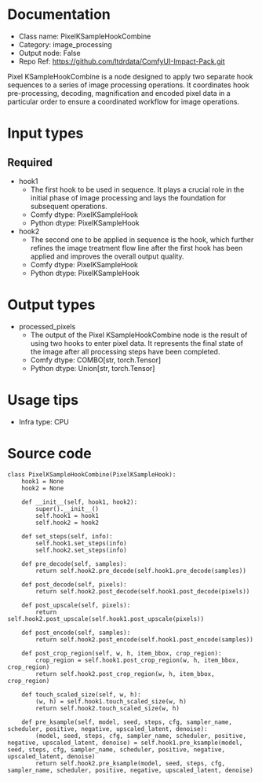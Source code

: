 # Documentation
- Class name: PixelKSampleHookCombine
- Category: image_processing
- Output node: False
- Repo Ref: https://github.com/ltdrdata/ComfyUI-Impact-Pack.git

Pixel KSampleHookCombine is a node designed to apply two separate hook sequences to a series of image processing operations. It coordinates hook pre-processing, decoding, magnification and encoded pixel data in a particular order to ensure a coordinated workflow for image operations.

# Input types
## Required
- hook1
    - The first hook to be used in sequence. It plays a crucial role in the initial phase of image processing and lays the foundation for subsequent operations.
    - Comfy dtype: PixelKSampleHook
    - Python dtype: PixelKSampleHook
- hook2
    - The second one to be applied in sequence is the hook, which further refines the image treatment flow line after the first hook has been applied and improves the overall output quality.
    - Comfy dtype: PixelKSampleHook
    - Python dtype: PixelKSampleHook

# Output types
- processed_pixels
    - The output of the Pixel KSampleHookCombine node is the result of using two hooks to enter pixel data. It represents the final state of the image after all processing steps have been completed.
    - Comfy dtype: COMBO[str, torch.Tensor]
    - Python dtype: Union[str, torch.Tensor]

# Usage tips
- Infra type: CPU

# Source code
```
class PixelKSampleHookCombine(PixelKSampleHook):
    hook1 = None
    hook2 = None

    def __init__(self, hook1, hook2):
        super().__init__()
        self.hook1 = hook1
        self.hook2 = hook2

    def set_steps(self, info):
        self.hook1.set_steps(info)
        self.hook2.set_steps(info)

    def pre_decode(self, samples):
        return self.hook2.pre_decode(self.hook1.pre_decode(samples))

    def post_decode(self, pixels):
        return self.hook2.post_decode(self.hook1.post_decode(pixels))

    def post_upscale(self, pixels):
        return self.hook2.post_upscale(self.hook1.post_upscale(pixels))

    def post_encode(self, samples):
        return self.hook2.post_encode(self.hook1.post_encode(samples))

    def post_crop_region(self, w, h, item_bbox, crop_region):
        crop_region = self.hook1.post_crop_region(w, h, item_bbox, crop_region)
        return self.hook2.post_crop_region(w, h, item_bbox, crop_region)

    def touch_scaled_size(self, w, h):
        (w, h) = self.hook1.touch_scaled_size(w, h)
        return self.hook2.touch_scaled_size(w, h)

    def pre_ksample(self, model, seed, steps, cfg, sampler_name, scheduler, positive, negative, upscaled_latent, denoise):
        (model, seed, steps, cfg, sampler_name, scheduler, positive, negative, upscaled_latent, denoise) = self.hook1.pre_ksample(model, seed, steps, cfg, sampler_name, scheduler, positive, negative, upscaled_latent, denoise)
        return self.hook2.pre_ksample(model, seed, steps, cfg, sampler_name, scheduler, positive, negative, upscaled_latent, denoise)
```